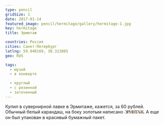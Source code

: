 ```yaml
---
type: pencil
gridSize: 1
date: 2017-01-14
featured_image: pencil/hermitage/gallery/hermitage-1.jpg
key: hermitage
title: Эрмитаж

countries: Россия
cities: Санкт-Петербург
latlng: 59.940169, 30.313865
geo: RUS

tags:
  - музей
  - в конверте

  - круглый
  - с резинкой
  - заточенный
---
```


Купил в сувернирной лавке в Эрмитаже, кажется, за 60 рублей. Обычный белый карандаш, на боку золотым написано <span style="font-family:serif;color: #746250;font-weight: bold;letter-spacing: -2px;">ЭРМИТАЖ</span>. А еще он был упакован в красивый бумажный пакет.
